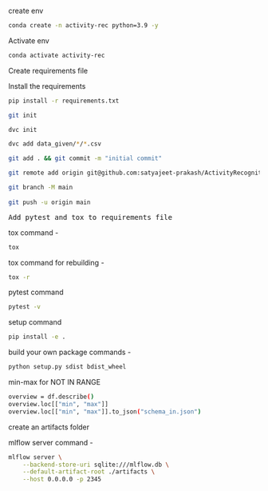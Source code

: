 create env

```bash
conda create -n activity-rec python=3.9 -y
```

Activate env
```bash
conda activate activity-rec
```

Create requirements file

Install the requirements
```bash
pip install -r requirements.txt
```

```bash
git init

dvc init

dvc add data_given/*/*.csv

git add . && git commit -m "initial commit"

git remote add origin git@github.com:satyajeet-prakash/ActivityRecognition-LogisticRegression.git

git branch -M main
 
git push -u origin main

```

<pre>Add pytest and tox to requirements file</pre>

tox command - 
```bash
tox
```

tox command for rebuilding -
```bash
tox -r
```

pytest command
```bash
pytest -v
```

setup command
```bash
pip install -e .
```

build your own package commands -
```bash
python setup.py sdist bdist_wheel
```

min-max for NOT IN RANGE
```bash
overview = df.describe()
overview.loc[["min", "max"]]
overview.loc[["min", "max"]].to_json("schema_in.json")
```

create an artifacts folder 


mlflow server command - 
```bash
mlflow server \
    --backend-store-uri sqlite:///mlflow.db \
    --default-artifact-root ./artifacts \
    --host 0.0.0.0 -p 2345
```